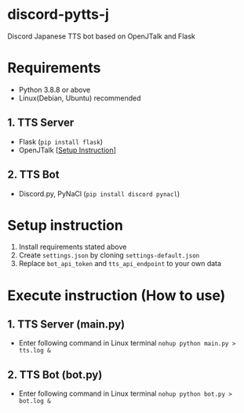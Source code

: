 # discord-pytts-j
Discord Japanese TTS bot based on OpenJTalk and Flask

# Requirements
- Python 3.8.8 or above
- Linux(Debian, Ubuntu) recommended

## 1. TTS Server
- Flask (`pip install flask`)
- OpenJTalk [[Setup Instruction](https://thr3a.hatenablog.com/entry/20180223/1519360909)]

## 2. TTS Bot
- Discord.py, PyNaCl (`pip install discord pynacl`)

# Setup instruction
1. Install requirements stated above
1. Create `settings.json` by cloning `settings-default.json`
1. Replace `bot_api_token` and `tts_api_endpoint` to your own data

# Execute instruction (How to use)
## 1. TTS Server (main.py)
- Enter following command in Linux terminal
`nohup python main.py > tts.log &`

## 2. TTS Bot (bot.py)
- Enter following command in Linux terminal
`nohup python bot.py > bot.log &`

